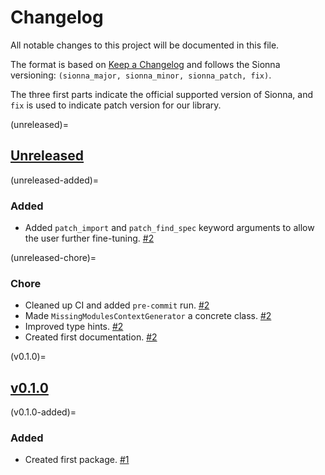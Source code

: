 # Changelog

All notable changes to this project will be documented in this file.

The format is based on [Keep a Changelog](https://keepachangelog.com/en/1.0.0/)
and follows the Sionna versioning:
`(sionna_major, sionna_minor, sionna_patch, fix)`.

The three first parts indicate the official supported version of
Sionna, and `fix` is used to indicate patch version
for our library.

<!-- start changelog -->

(unreleased)=
## [Unreleased](https://github.com/jeertmans/pytest-missing-modules/compare/v0.1.0...HEAD)

(unreleased-added)=
### Added

- Added `patch_import` and `patch_find_spec` keyword arguments to allow
  the user further fine-tuning.
  [#2](https://github.com/jeertmans/pytest-missing-modules/pull/2)

(unreleased-chore)=
### Chore

- Cleaned up CI and added `pre-commit` run.
  [#2](https://github.com/jeertmans/pytest-missing-modules/pull/2)
- Made `MissingModulesContextGenerator` a concrete class.
  [#2](https://github.com/jeertmans/pytest-missing-modules/pull/2)
- Improved type hints.
  [#2](https://github.com/jeertmans/pytest-missing-modules/pull/2)
- Created first documentation.
  [#2](https://github.com/jeertmans/pytest-missing-modules/pull/2)

(v0.1.0)=
## [v0.1.0](https://github.com/jeertmans/pytest-missing-modules/commits/v0.1.0)

(v0.1.0-added)=
### Added

- Created first package.
  [#1](https://github.com/jeertmans/pytest-missing-modules/pull/1)

<!-- end changelog -->
